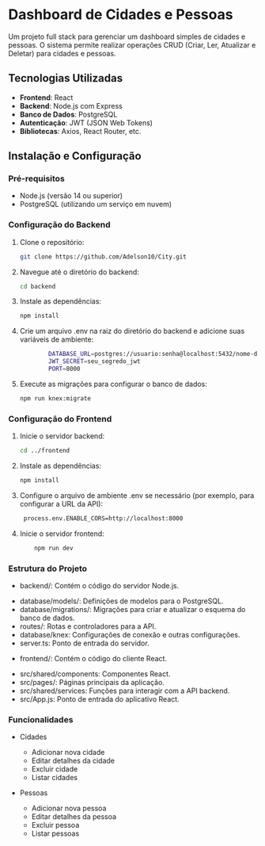 # Dashboard de Cidades e Pessoas

Um projeto full stack para gerenciar um dashboard simples de cidades e pessoas. O sistema permite realizar operações CRUD (Criar, Ler, Atualizar e Deletar) para cidades e pessoas.

## Tecnologias Utilizadas

- **Frontend**: React
- **Backend**: Node.js com Express
- **Banco de Dados**: PostgreSQL
- **Autenticação**: JWT (JSON Web Tokens)
- **Bibliotecas**: Axios, React Router, etc.

## Instalação e Configuração

### Pré-requisitos

- Node.js (versão 14 ou superior)
- PostgreSQL (utilizando um serviço em nuvem)

### Configuração do Backend

1. Clone o repositório:

    ```bash
    git clone https://github.com/Adelson10/City.git

2. Navegue até o diretório do backend:

    ```bash
    cd backend

3. Instale as dependências:

    ```bash
    npm install

4. Crie um arquivo .env na raiz do diretório do backend e adicione suas variáveis de ambiente:

    ```bash
            DATABASE_URL=postgres://usuario:senha@localhost:5432/nome-do-banco
            JWT_SECRET=seu_segredo_jwt
            PORT=8000

5. Execute as migrações para configurar o banco de dados:

   ```bash
   npm run knex:migrate

### Configuração do Frontend

1. Inicie o servidor backend:

   ```bash
   cd ../frontend

2. Instale as dependências:

    ```bash
    npm install

3. Configure o arquivo de ambiente .env se necessário (por exemplo, para configurar a URL da API):

   ```bash
    process.env.ENABLE_CORS=http://localhost:8000

4. Inicie o servidor frontend:

    ```bash
        npm run dev

### Estrutura do Projeto
- backend/: Contém o código do servidor Node.js.

* database/models/: Definições de modelos para o PostgreSQL.
* database/migrations/: Migrações para criar e atualizar o esquema do banco de dados.
* routes/: Rotas e controladores para a API.
* database/knex: Configurações de conexão e outras configurações.
* server.ts: Ponto de entrada do servidor.

- frontend/: Contém o código do cliente React.

* src/shared/components: Componentes React.
* src/pages/: Páginas principais da aplicação.
* src/shared/services: Funções para interagir com a API backend.
* src/App.js: Ponto de entrada do aplicativo React.

### Funcionalidades
* Cidades

    * Adicionar nova cidade
    * Editar detalhes da cidade
    * Excluir cidade
    * Listar cidades

* Pessoas

    * Adicionar nova pessoa
    * Editar detalhes da pessoa
    * Excluir pessoa
    * Listar pessoas
